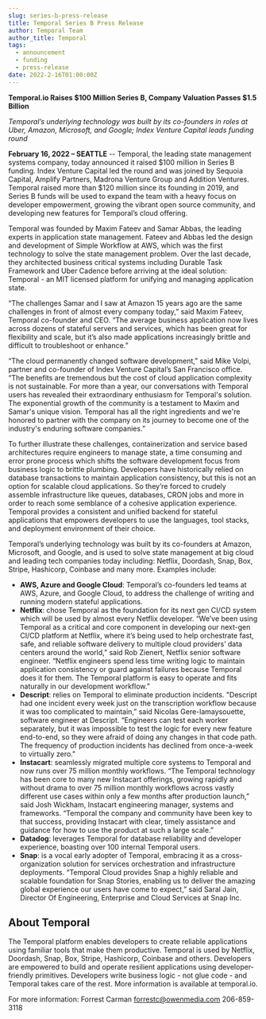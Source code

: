 ```yaml
---
slug: series-b-press-release
title: Temporal Series B Press Release
author: Temporal Team
author_title: Temporal
tags:
  - announcement
  - funding
  - press-release
date: 2022-2-16T01:00:00Z
---
```


<!--truncate-->

**Temporal.io Raises $100 Million Series B, Company Valuation Passes $1.5 Billion**

_Temporal’s underlying technology was built by its co-founders in roles at Uber, Amazon, Microsoft, and Google; Index Venture Capital leads funding round_

**February 16, 2022 – SEATTLE** -- Temporal, the leading state management systems company, today announced it raised $100 million in Series B funding. Index Venture Capital led the round and was joined by Sequoia Capital, Amplify Partners, Madrona Venture Group and Addition Ventures. Temporal raised more than $120 million since its founding in 2019, and Series B funds will be used to expand the team with a heavy focus on developer empowerment, growing the vibrant open source community, and developing new features for Temporal’s cloud offering. 

Temporal was founded by Maxim Fateev and Samar Abbas, the leading experts in application state management. Fateev and Abbas led the design and development of Simple Workflow at AWS, which was the first technology to solve the state management problem. Over the last decade, they architected business critical systems including Durable Task Framework and Uber Cadence before arriving at the ideal solution: Temporal -  an MIT licensed platform for unifying and managing application state.

“The challenges Samar and I saw at Amazon 15 years ago are the same challenges in front of almost every company today,” said Maxim Fateev, Temporal co-founder and CEO. “The average business application now lives across dozens of stateful servers and services, which has been great for flexibility and scale, but it’s also made applications increasingly brittle and difficult to troubleshoot or enhance.”

“The cloud permanently changed software development,” said Mike Volpi, partner and co-founder of Index Venture Capital’s San Francisco office. “The benefits are tremendous but the cost of cloud application complexity is not sustainable. For more than a year, our conversations with Temporal users has revealed their extraordinary enthusiasm for Temporal's solution. The exponential growth of the community is a testament to Maxim and Samar's unique vision. Temporal has all the right ingredients and we're honored to partner with the company on its journey to become one of the industry's enduring software companies.”

To further illustrate these challenges, containerization and service based architectures require engineers to manage state, a time consuming and error prone process which shifts the software development focus from business logic to brittle plumbing. Developers have historically relied on database transactions to maintain application consistency, but this is not an option for scalable cloud applications. So they’re forced to crudely assemble infrastructure like queues, databases, CRON jobs and more in order to reach some semblance of a cohesive application experience. Temporal provides a consistent and unified backend for stateful applications that empowers developers to use the languages, tool stacks, and deployment environment of their choice.

Temporal’s underlying technology was built by its co-founders at Amazon, Microsoft, and Google, and is used to solve state management at big cloud and leading tech companies today including: Netflix, Doordash, Snap, Box, Stripe, Hashicorp, Coinbase and many more. Examples include:

  - **AWS, Azure and Google Cloud**: Temporal’s co-founders led teams at AWS, Azure, and Google Cloud, to address the challenge of writing and running modern stateful applications. 
  - **Netflix**: chose Temporal as the foundation for its next gen CI/CD system which will be used by almost every Netflix developer. “We’ve been using Temporal as a critical and core component in developing our next-gen CI/CD platform at Netflix, where it’s being used to help orchestrate fast, safe, and reliable software delivery to multiple cloud providers’ data centers around the world,” said Rob Zienert, Netflix senior software engineer. “Netflix engineers spend less time writing logic to maintain application consistency or guard against failures because Temporal does it for them. The Temporal platform is easy to operate and fits naturally in our development workflow.”
  - **Descript**: relies on Temporal to eliminate production incidents. "Descript had one incident every week just on the transcription workflow because it was too complicated to maintain,” said Nicolas Gere-lamaysouette, software engineer at Descript. “Engineers can test each worker separately, but it was impossible to test the logic for every new feature end-to-end, so they were afraid of doing any changes in that code path. The frequency of production incidents has declined from once-a-week to virtually zero." 
  - **Instacart**: seamlessly migrated multiple core systems to Temporal and now runs over 75 million monthly workflows. “The Temporal technology has been core to many new Instacart offerings, growing rapidly and without drama to over 75 million monthly workflows across vastly different use cases within only a few months after production launch,” said Josh Wickham, Instacart engineering manager, systems and frameworks. “Temporal the company and community have been key to that success, providing Instacart with clear, timely assistance and guidance for how to use the product at such a large scale.”
  - **Datadog**: leverages Temporal for database reliability and developer experience, boasting over 100 internal Temporal users. 
  - **Snap**: is a vocal early adopter of Temporal, embracing it as a cross-organization solution for services orchestration and infrastructure deployments. “Temporal Cloud provides Snap a highly reliable and scalable foundation for Snap Stories, enabling us to deliver the amazing global experience our users have come to expect,” said Saral Jain, Director Of Engineering, Enterprise and Cloud Services at Snap Inc.


## About Temporal

The Temporal platform enables developers to create reliable applications using familiar tools that make them productive. Temporal is used by Netflix, Doordash, Snap, Box, Stripe, Hashicorp, Coinbase and others. Developers are empowered to build and operate resilient applications using developer-friendly primitives. Developers write business logic - not glue code - and Temporal takes care of the rest. More information is available at temporal.io.
  
For more information:	Forrest Carman forrestc@owenmedia.com	206-859-3118


